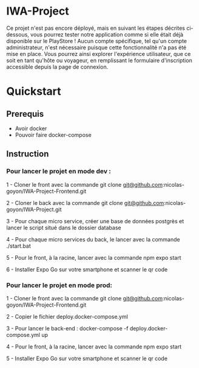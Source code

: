 # IWA-Project

Ce projet n'est pas encore déployé, mais en suivant les étapes décrites ci-dessous, vous pourrez tester notre application comme si elle était déjà disponible sur le PlayStore ! Aucun compte spécifique, tel qu'un compte administrateur, n'est nécessaire puisque cette fonctionnalité n'a pas été mise en place. Vous pourrez ainsi explorer l'expérience utilisateur, que ce soit en tant qu'hôte ou voyageur, en remplissant le formulaire d'inscription accessible depuis la page de connexion.


# Quickstart 

## Prerequis

- Avoir docker
- Pouvoir faire docker-compose

## Instruction

### Pour lancer le projet en mode dev : 

1 - Cloner le front avec la commande git clone git@github.com:nicolas-goyon/IWA-Project-Frontend.git

2 - Cloner le back avec la commande git clone git@github.com:nicolas-goyon/IWA-Project.git

3 - Pour chaque micro service, créer une base de données postgrès et lancer le script situé dans le dossier database

4 - Pour chaque micro services du back, le lancer avec la commande ./start.bat

5 - Pour le front,  à la racine, lancer avec la commande npm expo start

6 - Installer Expo Go sur votre smartphone et scanner le qr code







### Pour lancer le projet en mode prod: 

1 - Cloner le front avec la commande git clone git@github.com:nicolas-goyon/IWA-Project-Frontend.git

2 - Copier le fichier deploy.docker-compose.yml

3 - Pour lancer le back-end : docker-compose -f deploy.docker-compose.yml up

4 - Pour le front,  à la racine, lancer avec la commande npm expo start

5 - Installer Expo Go sur votre smartphone et scanner le qr code

